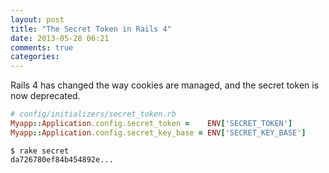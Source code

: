 ```yaml
---
layout: post
title: "The Secret Token in Rails 4"
date: 2013-05-28 06:21
comments: true
categories: 
---
```


Rails 4 has changed the way cookies are managed, and the secret token is now deprecated.


```ruby
# config/initializers/secret_token.rb
Myapp::Application.config.secret_token =    ENV['SECRET_TOKEN']
Myapp::Application.config.secret_key_base = ENV['SECRET_KEY_BASE']
```

    $ rake secret
    da726780ef84b454892e...